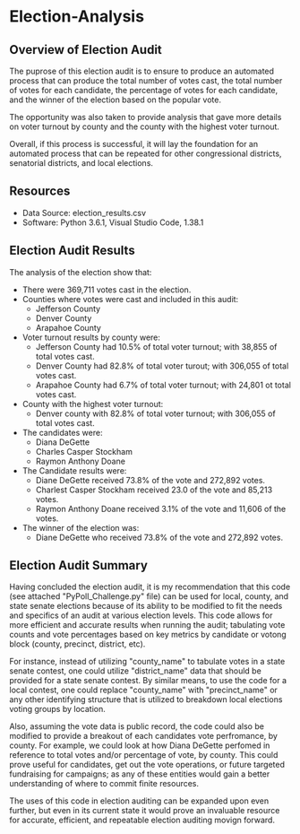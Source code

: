 # Election-Analysis

## Overview of Election Audit
The puprose of this election audit is to ensure to produce an automated process that can produce the total number of votes cast, the total number of votes for each candidate, the percentage of votes for each candidate, and the winner of the election based on the popular vote.

The opportunity was also taken to provide analysis that gave more details on voter turnout by county and the county with the highest voter turnout.

Overall, if this process is successful, it will lay the foundation for an automated process that can be repeated for other congressional districts, senatorial districts, and local elections.

## Resources
- Data Source: election_results.csv
- Software: Python 3.6.1, Visual Studio Code, 1.38.1

## Election Audit Results
The analysis of the election show that:
- There were 369,711 votes cast in the election.
- Counties where votes were cast and included in this audit:
  - Jefferson County
  - Denver County
  - Arapahoe County
- Voter turnout results by county were:
  - Jefferson County had 10.5% of total voter turnout; with 38,855 of total votes cast.
  - Denver County had 82.8% of total voter turout; with 306,055 of total votes cast.
  - Arapahoe County had 6.7% of total voter turnout; with 24,801 ot total votes cast.
- County with the highest voter turnout:
  - Denver county with 82.8% of total voter turnout; with 306,055 of total votes cast.
- The candidates were:
  - Diana DeGette
  - Charles Casper Stockham
  - Raymon Anthony Doane
- The Candidate results were:
  - Diane DeGette received 73.8%  of the vote and 272,892 votes.
  - Charlest Casper Stockham received 23.0 of the vote and 85,213 votes.
  - Raymon Anthony Doane received 3.1% of the vote and 11,606 of the votes.
- The winner of the election was:
  - Diane DeGette who received 73.8%  of the vote and 272,892 votes.

## Election Audit Summary
Having concluded the election audit, it is my recommendation that this code (see attached "PyPoll_Challenge.py" file) can be used for local, county, and state senate elections because of its ability to be modified to fit the needs and specifics of an audit at various election levels. This code allows for more efficient and accurate results when running the audit; tabulating vote counts and vote percentages based on key metrics by candidate or votong block (county, precinct, district, etc).

 For instance, instead of utilizing "county_name" to tabulate votes in a state senate contest, one could utilize "district_name" data that should be provided for a state  senate contest. By similar means, to use the code for a local contest, one could replace "county_name" with "precinct_name" or any other identifying structure that is utilized to breakdown local elections voting groups by location.

 Also, assuming the vote data is public record, the code could also be modified to provide a breakout of each candidates vote perfromance, by county. For example, we could look at how Diana DeGette perfomed in reference to total votes and/or percentage of vote, by county. This could prove useful for candidates, get out the vote operations, or future targeted fundraising for campaigns; as any of these entities would gain a better understanding of where to commit finite resources.

 The uses of this code in election auditing can be expanded upon even further, but even in its current state it would prove an invaluable resource for accurate, efficient, and repeatable election auditing movign forward.
  
